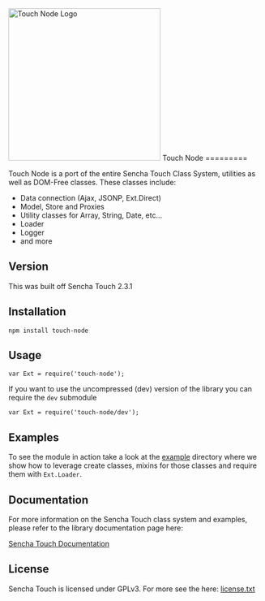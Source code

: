 <img src="http://moduscreate.com/wp-content/uploads/2013/11/touchnodelogo.png" height="300" alt="Touch Node Logo">
Touch Node
=========

Touch Node is a port of the entire Sencha Touch Class System, utilities as well as DOM-Free classes. These classes include:

  - Data connection (Ajax, JSONP, Ext.Direct)
  - Model, Store and Proxies
  - Utility classes for Array, String, Date, etc... 
  - Loader
  - Logger
  - and more


Version
----

This was built off Sencha Touch 2.3.1


Installation
--------------

```
npm install touch-node
```


Usage
-----

```
var Ext = require('touch-node');
```


If you want to use the uncompressed (dev) version of the library you can require the `dev` submodule


```
var Ext = require('touch-node/dev');
```

Examples
--------

To see the module in action take a look at the [example](../master/example) directory where we show how to leverage create classes, mixins for those classes and require them with `Ext.Loader`.

Documentation
-------------

For more information on the Sencha Touch class system and examples, please refer to the library documentation page here:

[Sencha Touch Documentation](docs.sencha.com/touch/2.3.1/)


License
----
Sencha Touch is licensed under GPLv3. For more see the here:
[license.txt](../master/license.txt)
